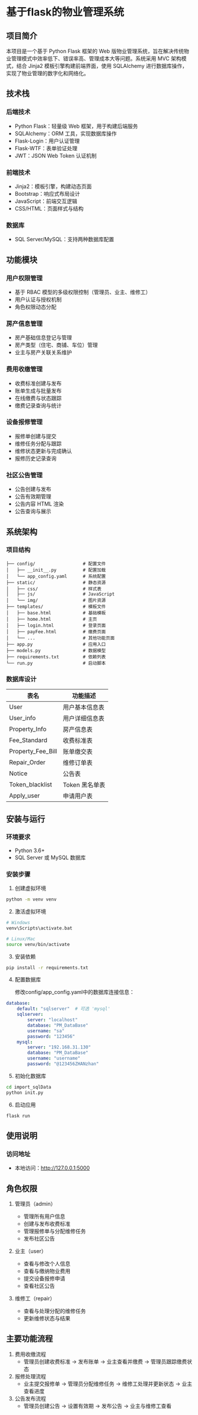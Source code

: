 # 基于flask的物业管理系统

## 项目简介

本项目是一个基于 Python Flask 框架的 Web 版物业管理系统，旨在解决传统物业管理模式中效率低下、错误率高、管理成本大等问题。系统采用 MVC 架构模式，结合 Jinja2 模板引擎构建前端界面，使用 SQLAlchemy 进行数据库操作，实现了物业管理的数字化和网络化。

## 技术栈

### 后端技术
* Python Flask：轻量级 Web 框架，用于构建后端服务
* SQLAlchemy：ORM 工具，实现数据库操作
* Flask-Login：用户认证管理
* Flask-WTF：表单验证处理
* JWT：JSON Web Token 认证机制

### 前端技术

* Jinja2：模板引擎，构建动态页面
* Bootstrap：响应式布局设计
* JavaScript：前端交互逻辑
* CSS/HTML：页面样式与结构

### 数据库

* SQL Server/MySQL：支持两种数据库配置

## 功能模块

### 用户权限管理

* 基于 RBAC 模型的多级权限控制（管理员、业主、维修工）
* 用户认证与授权机制
* 角色权限动态分配

### 房产信息管理

* 房产基础信息登记与管理
* 房产类型（住宅、商铺、车位）管理
* 业主与房产关联关系维护

### 费用收缴管理

* 收费标准创建与发布
* 账单生成与批量发布
* 在线缴费与状态跟踪
* 缴费记录查询与统计

### 设备报修管理

* 报修单创建与提交
* 维修任务分配与跟踪
* 维修状态更新与完成确认
* 报修历史记录查询

### 社区公告管理

* 公告创建与发布
* 公告有效期管理
* 公告内容 HTML 渲染
* 公告查询与展示

## 系统架构

### 项目结构

```text
├── config/                  # 配置文件
│   ├── __init__.py          # 配置加载
│   └── app_config.yaml      # 系统配置
├── static/                  # 静态资源
│   ├── css/                 # 样式表
│   ├── js/                  # JavaScript
│   └── img/                 # 图片资源
├── templates/               # 模板文件
│   ├── base.html            # 基础模板
│   ├── home.html            # 主页
│   ├── login.html           # 登录页面
│   ├── payFee.html          # 缴费页面
│   └── ...                  # 其他功能页面
├── app.py                   # 应用入口
├── models.py                # 数据模型
├── requirements.txt         # 依赖列表
└── run.py                   # 启动脚本
```

### 数据库设计

| 表名                | 功能描述       |
|-------------------|------------|
| User              | 用户基本信息表    |
| User_info         | 用户详细信息表    |
| Property_Info     | 房产信息表      |
| Fee_Standard      | 收费标准表      |
| Property_Fee_Bill | 账单缴交表      |
| Repair_Order      | 维修订单表      |
| Notice            | 公告表        |
| Token_blacklist   | Token 黑名单表 |
| Apply_user        | 申请用户表      |

## 安装与运行

### 环境要求

* Python 3.6+
* SQL Server 或 MySQL 数据库

### 安装步骤

1. 创建虚拟环境

```bash
python -m venv venv
```

2. 激活虚拟环境

```bash
# Windows
venv\Scripts\activate.bat

# Linux/Mac
source venv/bin/activate
```

3. 安装依赖

```bash
pip install -r requirements.txt
```

4. 配置数据库

    修改config/app_config.yaml中的数据库连接信息：
```yaml
database:
    default: "sqlserver"  # 可选 'mysql'
    sqlserver:
        server: "localhost"
        database: "PM_DataBase"
        username: "sa"
        password: "123456"
    mysql:
        server: "192.168.31.130"
        database: "PM_DataBase"
        username: "username"
        password: "@123456ZHANzhan"
```

5. 初始化数据库
```bash
cd import_sqlData
python init.py
```
6. 启动应用
```bash
flask run
```

## 使用说明
### 访问地址
* 本地访问：http://127.0.0.1:5000

## 角色权限
1. 管理员（admin）

   * 管理所有用户信息
   * 创建与发布收费标准
   * 管理报修单与分配维修任务
   * 发布社区公告

2. 业主（user）

   * 查看与修改个人信息
   * 查看与缴纳物业费用
   * 提交设备报修申请
   * 查看社区公告

3. 维修工（repair）

   * 查看与处理分配的维修任务
   * 更新维修状态与结果

## 主要功能流程

1. 费用收缴流程
   * 管理员创建收费标准 → 发布账单 → 业主查看并缴费 → 管理员跟踪缴费状态
2. 报修处理流程
    * 业主提交报修单 → 管理员分配维修任务 → 维修工处理并更新状态 → 业主查看进度
3. 公告发布流程
    * 管理员创建公告 → 设置有效期 → 发布公告 → 业主与维修工查看
